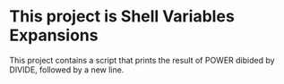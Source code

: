 # This project is Shell Variables Expansions

This  project contains a script that prints the result of POWER dibided by DIVIDE, followed by a new line.
